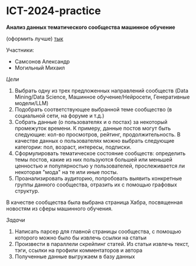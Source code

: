 # ICT-2024-practice

**Анализ данных тематического сообщества машинное обучение**

(оформить лучше) 
[тык](https://habr.com/ru/hubs/machine_learning/articles/)

Участники: 
- Самсонов Александр
- Могильный Михаил


*Цели*
1. Выбрать одну из трех предложенных направлений сообществ (Data Mining/Data Science, Машинное обучение/Нейросети, Генеративные модели/LLM)
2. Подобрать соответствующее выбранной теме сообщество (в социальной сети, на форуме и т.д.)
3. Собрать данные (о пользователях и о постах) за некоторый промежуток времени. К примеру, данные постов могут быть следующие: кол-во просмотров, рейтинг, продолжительность. В качестве данных о пользователях можно выбрать следующие категории: пол, возраст, интересы, подписки.
4. Сформулировать тематическое состояние сообществ: определить темы постов, какие из них пользуются большей или меньшей ценностью и популярностью у пользователей, прослеживается ли некоторая "мода" на те или иные посты.
5. Проанализировать аудиторию, попробовать выявить конкретные группы данного сообщества, отразить их с помощью графовых структур.

В качестве сообщества была выбрана страница Хабра, посвященная новостям из сферы машинного обучения. 

*Задачи*
1. Написать парсер для главной страницы сообщества, с помощью которого можно было бы извлечь ссылки на статьи
2. Произвести в параллели скрейпинг статей. Из статьи извлечь текст, тэги, ссылки на профили комментаторов и автора
3. Полученные данные выгружаем в базу данных

